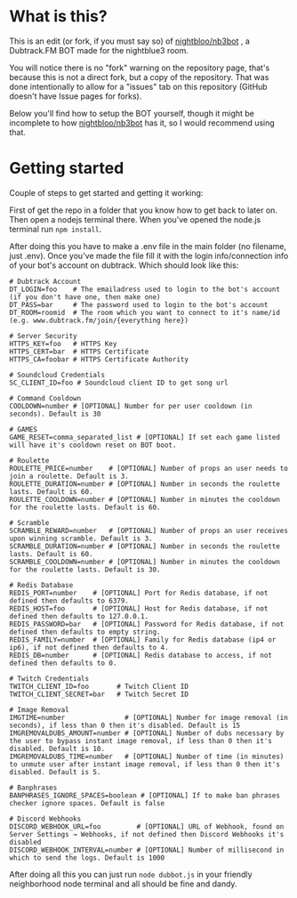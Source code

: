 # What is this?
This is an edit (or fork, if you must say so) of [nightbloo/nb3bot](https://github.com/nightbloo/nb3bot) , a Dubtrack.FM BOT made for the nightblue3 room.

You will notice there is no "fork" warning on the repository page, that's because this is not a direct fork, but a copy of the repository.
That was done intentionally to allow for a "issues" tab on this repository (GitHub doesn't have Issue pages for forks).

Below you'll find how to setup the BOT yourself, though it might be incomplete to how [nightbloo/nb3bot](https://github.com/nightbloo/nb3bot) has it, so I would recommend using that.

# Getting started
Couple of steps to get started and getting it working:

First of get the repo in a folder that you know how to get back to later on. Then open a nodejs terminal there.
When you've opened the node.js terminal run ```npm install```.

After doing this you have to make a .env file in the main folder (no filename, just .env).
Once you've made the file fill it with the login info/connection info of your bot's account on dubtrack. Which should look like this:
```
# Dubtrack Account
DT_LOGIN=foo    # The emailadress used to login to the bot's account (if you don't have one, then make one)
DT_PASS=bar     # The password used to login to the bot's account
DT_ROOM=roomid  # The room which you want to connect to it's name/id (e.g. www.dubtrack.fm/join/{everything here})

# Server Security
HTTPS_KEY=foo   # HTTPS Key
HTTPS_CERT=bar  # HTTPS Certificate
HTTPS_CA=foobar # HTTPS Certificate Authority

# Soundcloud Credentials
SC_CLIENT_ID=foo # Soundcloud client ID to get song url

# Command Cooldown
COOLDOWN=number # [OPTIONAL] Number for per user cooldown (in seconds). Default is 30

# GAMES
GAME_RESET=comma_separated_list # [OPTIONAL] If set each game listed will have it's cooldown reset on BOT boot.

# Roulette
ROULETTE_PRICE=number    # [OPTIONAL] Number of props an user needs to join a roulette. Default is 3.
ROULETTE_DURATION=number # [OPTIONAL] Number in seconds the roulette lasts. Default is 60.
ROULETTE_COOLDOWN=number # [OPTIONAL] Number in minutes the cooldown for the roulette lasts. Default is 60.

# Scramble
SCRAMBLE_REWARD=number   # [OPTIONAL] Number of props an user receives upon winning scramble. Default is 3.
SCRAMBLE_DURATION=number # [OPTIONAL] Number in seconds the roulette lasts. Default is 60.
SCRAMBLE_COOLDOWN=number # [OPTIONAL] Number in minutes the cooldown for the roulette lasts. Default is 30.

# Redis Database
REDIS_PORT=number    # [OPTIONAL] Port for Redis database, if not defined then defaults to 6379.
REDIS_HOST=foo       # [OPTIONAL] Host for Redis database, if not defined then defaults to 127.0.0.1.
REDIS_PASSWORD=bar   # [OPTIONAL] Password for Redis database, if not defined then defaults to empty string.
REDIS_FAMILY=number  # [OPTIONAL] Family for Redis database (ip4 or ip6), if not defined then defaults to 4.
REDIS_DB=number      # [OPTIONAL] Redis database to access, if not defined then defaults to 0.

# Twitch Credentials
TWITCH_CLIENT_ID=foo       # Twitch Client ID
TWITCH_CLIENT_SECRET=bar   # Twitch Secret ID

# Image Removal
IMGTIME=number               # [OPTIONAL] Number for image removal (in seconds), if less than 0 then it's disabled. Default is 15
IMGREMOVALDUBS_AMOUNT=number # [OPTIONAL] Number of dubs necessary by the user to bypass instant image removal, if less than 0 then it's disabled. Default is 10.
IMGREMOVALDUBS_TIME=number   # [OPTIONAL] Number of time (in minutes) to unmute user after instant image removal, if less than 0 then it's disabled. Default is 5.

# Banphrases
BANPHRASES_IGNORE_SPACES=boolean # [OPTIONAL] If to make ban phrases checker ignore spaces. Default is false

# Discord Webhooks
DISCORD_WEBHOOK_URL=foo         # [OPTIONAL] URL of Webhook, found on Server Settings → Webhooks, if not defined then Discord Webhooks it's disabled
DISCORD_WEBHOOK_INTERVAL=number # [OPTIONAL] Number of millisecond in which to send the logs. Default is 1000
```

After doing all this you can just run ```node dubbot.js``` in your friendly neighborhood node terminal and all should be fine and dandy.
